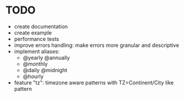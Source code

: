 # TODO
- create documentation
- create example
- performance tests
- improve errors handling: make errors more granular and descriptive
- implement aliases:
  - @yearly  @annually
  - @monthly
  - @daily @midnight
  - @hourly
- feature "tz": timezone aware patterns with TZ=Continent/City like pattern

